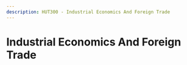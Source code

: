 ```yaml
---
description: HUT300 - Industrial Economics And Foreign Trade
---
```


# Industrial Economics And Foreign Trade

